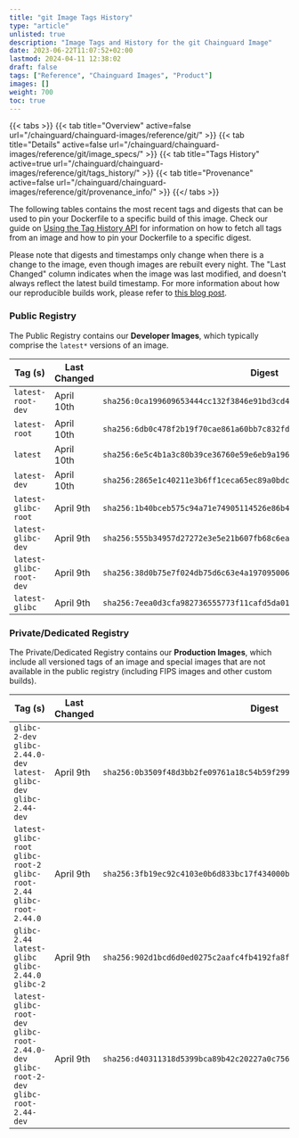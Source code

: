 ```yaml
---
title: "git Image Tags History"
type: "article"
unlisted: true
description: "Image Tags and History for the git Chainguard Image"
date: 2023-06-22T11:07:52+02:00
lastmod: 2024-04-11 12:38:02
draft: false
tags: ["Reference", "Chainguard Images", "Product"]
images: []
weight: 700
toc: true
---
```


{{< tabs >}}
{{< tab title="Overview" active=false url="/chainguard/chainguard-images/reference/git/" >}}
{{< tab title="Details" active=false url="/chainguard/chainguard-images/reference/git/image_specs/" >}}
{{< tab title="Tags History" active=true url="/chainguard/chainguard-images/reference/git/tags_history/" >}}
{{< tab title="Provenance" active=false url="/chainguard/chainguard-images/reference/git/provenance_info/" >}}
{{</ tabs >}}

The following tables contains the most recent tags and digests that can be used to pin your Dockerfile to a specific build of this image. Check our guide on [Using the Tag History API](/chainguard/chainguard-images/using-the-tag-history-api/) for information on how to fetch all tags from an image and how to pin your Dockerfile to a specific digest.

Please note that digests and timestamps only change when there is a change to the image, even though images are rebuilt every night. The "Last Changed" column indicates when the image was last modified, and doesn't always reflect the latest build timestamp. For more information about how our reproducible builds work, please refer to [this blog post](https://www.chainguard.dev/unchained/reproducing-chainguards-reproducible-image-builds).

### Public Registry
The Public Registry contains our **Developer Images**, which typically comprise the `latest*` versions of an image.

| Tag (s)                  | Last Changed | Digest                                                                    |
|--------------------------|--------------|---------------------------------------------------------------------------|
|  `latest-root-dev`       | April 10th   | `sha256:0ca199609653444cc132f3846e91bd3cd48c6d73876fcc565b917c83f223f8d7` |
|  `latest-root`           | April 10th   | `sha256:6db0c478f2b19f70cae861a60bb7c832fdba1af4070094e60c8b8c7fe9dd481f` |
|  `latest`                | April 10th   | `sha256:6e5c4b1a3c80b39ce36760e59e6eb9a1969163eb8c8f40746cb798695e6fad82` |
|  `latest-dev`            | April 10th   | `sha256:2865e1c40211e3b6ff1ceca65ec89a0bdcea5030e2cc1637c5cc504f68c02b77` |
|  `latest-glibc-root`     | April 9th    | `sha256:1b40bceb575c94a71e74905114526e86b48429f45c093307a55605ebe1244068` |
|  `latest-glibc-dev`      | April 9th    | `sha256:555b34957d27272e3e5e21b607fb68c6ea6225783462e86c0dd452ac4f579089` |
|  `latest-glibc-root-dev` | April 9th    | `sha256:38d0b75e7f024db75d6c63e4a197095006fb93c42e164ec6cc30593c3548f9e3` |
|  `latest-glibc`          | April 9th    | `sha256:7eea0d3cfa982736555773f11cafd5da0134e76820324e33391f0f203d7b5428` |


### Private/Dedicated Registry
The Private/Dedicated Registry contains our **Production Images**, which include all versioned tags of an image and special images that are not available in the public registry (including FIPS images and other custom builds).

| Tag (s)                                                                                   | Last Changed | Digest                                                                    |
|-------------------------------------------------------------------------------------------|--------------|---------------------------------------------------------------------------|
|  `glibc-2-dev` `glibc-2.44.0-dev` `latest-glibc-dev` `glibc-2.44-dev`                     | April 9th    | `sha256:0b3509f48d3bb2fe09761a18c54b59f299873636cc74fae8e64f44b7ce21997c` |
|  `latest-glibc-root` `glibc-root-2` `glibc-root-2.44` `glibc-root-2.44.0`                 | April 9th    | `sha256:3fb19ec92c4103e0b6d833bc17f434000bd8cce84c1f295155b305f11a03b4fe` |
|  `glibc-2.44` `latest-glibc` `glibc-2.44.0` `glibc-2`                                     | April 9th    | `sha256:902d1bcd6d0ed0275c2aafc4fb4192fa8f3b5dbab1bbf8a5ef3f6611cad6a141` |
|  `latest-glibc-root-dev` `glibc-root-2.44.0-dev` `glibc-root-2-dev` `glibc-root-2.44-dev` | April 9th    | `sha256:d40311318d5399bca89b42c20227a0c75673dee659ec8e2f8b316da1a6f9b5a6` |

